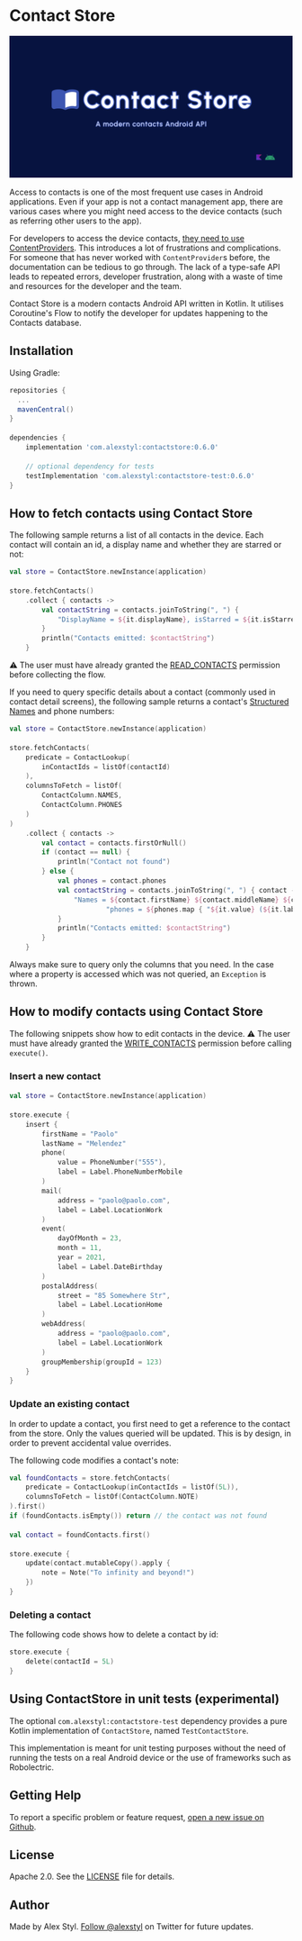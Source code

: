 # Contact Store

![Banner](/images/banner.png)

Access to contacts is one of the most frequent use cases in Android applications. Even if your app is
not a contact management app, there are various cases where you might need access to the device
contacts (such as referring other users to the app).

For developers to access the device
contacts, [they need to use ContentProviders](https://developer.android.com/guide/topics/providers/contacts-provider). This introduces a lot of frustrations and complications. For someone that has never worked with
`ContentProvider`s before, the documentation can be tedious to go through. The lack of a type-safe
API leads to repeated errors, developer frustration, along with a waste of time and resources for
the developer and the team.

Contact Store is a modern contacts Android API written in Kotlin. It utilises Coroutine's Flow to
notify the developer for updates happening to the Contacts database.

## Installation

Using Gradle:

```gradle
repositories {
  ...
  mavenCentral()
}

dependencies {
    implementation 'com.alexstyl:contactstore:0.6.0'
    
    // optional dependency for tests
    testImplementation 'com.alexstyl:contactstore-test:0.6.0'
}
```

## How to fetch contacts using Contact Store

The following sample returns a list of all contacts in the device. Each contact will contain an id,
a display name and whether they are starred or not:

```kotlin
val store = ContactStore.newInstance(application)

store.fetchContacts()
    .collect { contacts ->
        val contactString = contacts.joinToString(", ") {
            "DisplayName = ${it.displayName}, isStarred = ${it.isStarred}, id = ${it.contactId}"
        }
        println("Contacts emitted: $contactString")
    }
```

⚠️ The user must have already granted
the [READ_CONTACTS](https://developer.android.com/reference/android/Manifest.permission#READ_CONTACTS)
permission before collecting the flow.

If you need to query specific details about a contact (commonly used in contact detail screens), the
following sample returns a
contact's [Structured Names](https://developer.android.com/reference/android/provider/ContactsContract.CommonDataKinds.StructuredName)
and phone numbers:

```kotlin
val store = ContactStore.newInstance(application)

store.fetchContacts(
    predicate = ContactLookup(
        inContactIds = listOf(contactId)
    ),
    columnsToFetch = listOf(
        ContactColumn.NAMES,
        ContactColumn.PHONES
    )
)
    .collect { contacts ->
        val contact = contacts.firstOrNull()
        if (contact == null) {
            println("Contact not found")
        } else {
            val phones = contact.phones
            val contactString = contacts.joinToString(", ") { contact ->
                "Names = ${contact.firstName} ${contact.middleName} ${contact.lastName} " +
                        "phones = ${phones.map { "${it.value} (${it.label})" }}"
            }
            println("Contacts emitted: $contactString")
        }
    }
```

Always make sure to query only the columns that you need. In the case where a property is accessed
which was not queried, an `Exception` is thrown.

## How to modify contacts using Contact Store

The following snippets show how to edit contacts in the device. ⚠️ The user must have already
granted
the [WRITE_CONTACTS](https://developer.android.com/reference/android/Manifest.permission#WRITE_CONTACTS)
permission before calling `execute()`.

### Insert a new contact

```kotlin
val store = ContactStore.newInstance(application)

store.execute {
    insert {
        firstName = "Paolo"
        lastName = "Melendez"
        phone(
            value = PhoneNumber("555"),
            label = Label.PhoneNumberMobile
        )
        mail(
            address = "paolo@paolo.com",
            label = Label.LocationWork
        )
        event(
            dayOfMonth = 23,
            month = 11,
            year = 2021,
            label = Label.DateBirthday
        )
        postalAddress(
            street = "85 Somewhere Str",
            label = Label.LocationHome
        )
        webAddress(
            address = "paolo@paolo.com",
            label = Label.LocationWork
        )
        groupMembership(groupId = 123)
    }
}
```

### Update an existing contact

In order to update a contact, you first need to get a reference to the contact from the store. Only
the values queried will be updated. This is by design, in order to prevent accidental value
overrides.

The following code modifies a contact's note:

```kotlin
val foundContacts = store.fetchContacts(
    predicate = ContactLookup(inContactIds = listOf(5L)),
    columnsToFetch = listOf(ContactColumn.NOTE)
).first()
if (foundContacts.isEmpty()) return // the contact was not found

val contact = foundContacts.first()

store.execute {
    update(contact.mutableCopy().apply {
        note = Note("To infinity and beyond!")
    })
}
```

### Deleting a contact

The following code shows how to delete a contact by id:

```kotlin
store.execute {
    delete(contactId = 5L)
}
```

## Using ContactStore in unit tests (experimental)

The optional `com.alexstyl:contactstore-test` dependency provides a pure Kotlin implementation of `ContactStore`, named `TestContactStore`. 

This implementation is meant for unit testing purposes without the need of running the tests on a real Android device or the use of frameworks such as Robolectric. 

## Getting Help

To report a specific problem or feature request, [open a new issue on Github][2].

## License

Apache 2.0. See the [LICENSE](/LICENSE) file for details.

## Author

Made by Alex Styl. [Follow @alexstyl](https://www.twitter.com/alexstyl) on Twitter for future updates.

[1]: https://github.com/alexstyl/contactstore/releases
[2]: https://github.com/alexstyl/contactstore/issues
